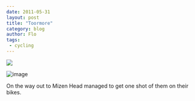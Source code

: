 ```yaml
---
date: 2011-05-31
layout: post
title: "Toormore"
category: blog
author: Flo
tags:
 - cycling
---
```


![](/images/2011/img_0369.jpg)

![image](/images/2011/wpid-imag0082.jpg)

On the way out to Mizen Head managed to get one shot of them on their bikes.
